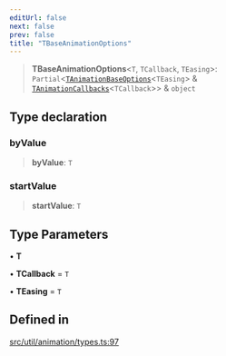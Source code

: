 ```yaml
---
editUrl: false
next: false
prev: false
title: "TBaseAnimationOptions"
---
```


> **TBaseAnimationOptions**\<`T`, `TCallback`, `TEasing`\>: `Partial`\<[`TAnimationBaseOptions`](/api/namespaces/util/type-aliases/tanimationbaseoptions/)\<`TEasing`\> & [`TAnimationCallbacks`](/api/namespaces/util/type-aliases/tanimationcallbacks/)\<`TCallback`\>\> & `object`

## Type declaration

### byValue

> **byValue**: `T`

### startValue

> **startValue**: `T`

## Type Parameters

• **T**

• **TCallback** = `T`

• **TEasing** = `T`

## Defined in

[src/util/animation/types.ts:97](https://github.com/fabricjs/fabric.js/blob/v6.0.0-rc4/src/util/animation/types.ts#L97)
